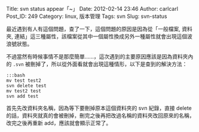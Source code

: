 Title: svn status appear「~」
Date: 2012-02-14 23:46
Author: carlcarl
Post_ID: 249
Category: linux, 版本管理
Tags: svn
Slug: svn-status

最近遇到有人有這個問題，查了一下，這個問題的原因是因為從「一般檔案, 資料夾, 連結」這三種屬性，該檔案從其中一個屬性換成另外一種屬性就會出現這個波浪號狀態。

不過當然有時候事情不是那麼簡單......，這次遇到的主要原因應該是因為資料夾內的
`.svn` 被刪掉了，所以從外面看就會出現這種情形，以下是查到的解決方法：

	:::bash
	mv test test2
	svn delete test
	mv test2 test
	svn add test

首先先改資料夾名稱，因為等下要刪掉原本這個資料夾的 svn 紀錄，直接 delete
的話，資料夾就真的會被刪掉，刪完之後再把改過名稱的資料夾改回原來的名稱，改完之後再重新
add，應該就會顯示正常了。
